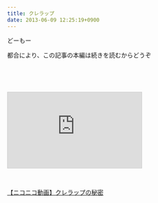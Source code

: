 ```yaml
---
title: クレラップ
date: 2013-06-09 12:25:19+0900
---
```

<p>どーもー</p>
<p>都合により、この記事の本編は続きを読むからどうぞ</p>
<p>&nbsp;</p>
<!--more-->
<p>&nbsp;</p>
<iframe width="312" height="176" src="http://ext.nicovideo.jp/thumb/sm21073431" scrolling="no" style="border:solid 1px #CCC;" frameborder="0"><a href="http://www.nicovideo.jp/watch/sm21073431">【ニコニコ動画】クレラップの秘密</a></iframe>
<p>&nbsp;</p>
<div class="video-container"><script type="text/javascript" src="http://ext.nicovideo.jp/thumb_watch/sm21073431?w=490&h=307"></script><noscript><a href="http://www.nicovideo.jp/watch/sm21073431">【ニコニコ動画】クレラップの秘密</a></noscript></div>
